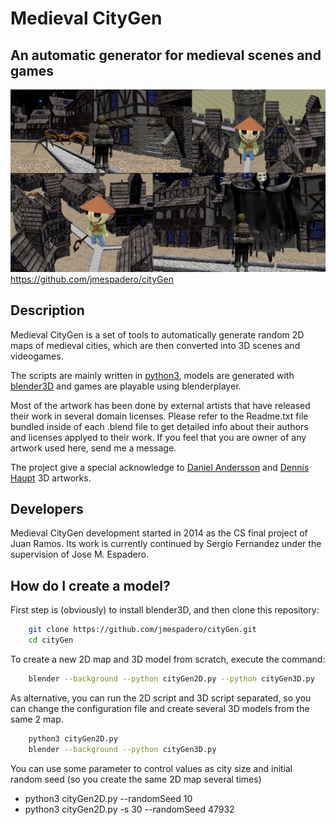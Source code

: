 
# Medieval CityGen
## An automatic generator for medieval scenes and games

![](demos/cityGameDemo.jpg)
<https://github.com/jmespadero/cityGen>

## Description
Medieval CityGen is a set of tools to automatically generate random 2D 
maps of medieval cities, which are then converted into 3D scenes
and videogames.

The scripts are mainly written in [python3](https://www.python.org), 
models are generated with [blender3D](https://www.blender.org) and
games are playable using blenderplayer.

Most of the artwork has been done by external artists that have released
their work in several domain licenses. Please refer to the Readme.txt file
bundled inside of each .blend file to get detailed info about their authors 
and licenses applyed to their work. If you feel that you are owner of any 
artwork used here, send me a message.

The project give a special acknowledge to [Daniel Andersson](http://www.blendswap.com/user/Daniel74)
and [Dennis Haupt](http://traevaine.com/) 3D artworks.

## Developers
Medieval CityGen development started in 2014 as the CS final project of Juan Ramos. 
Its work is currently continued by Sergio Fernandez under the supervision
of Jose M. Espadero.

## How do I create a model?
First step is (obviously) to install blender3D, and then clone this repository:
``` sh
    git clone https://github.com/jmespadero/cityGen.git
    cd cityGen
```

To create a new 2D map and 3D model from scratch, execute the command:
``` sh
    blender --background --python cityGen2D.py --python cityGen3D.py
```

As alternative, you can run the 2D script and 3D script separated, so you can 
change the configuration file and create several 3D models from the same 2 map.
``` sh
    python3 cityGen2D.py 
    blender --background --python cityGen3D.py
```

You can use some parameter to control values as city size and initial random seed
(so you create the same 2D map several times)
* python3 cityGen2D.py  --randomSeed 10
* python3 cityGen2D.py -s 30 --randomSeed 47932



